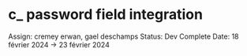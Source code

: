# c_  password field integration

Assign: cremey erwan, gael deschamps
Status: Dev Complete
Date: 18 février 2024 → 23 février 2024